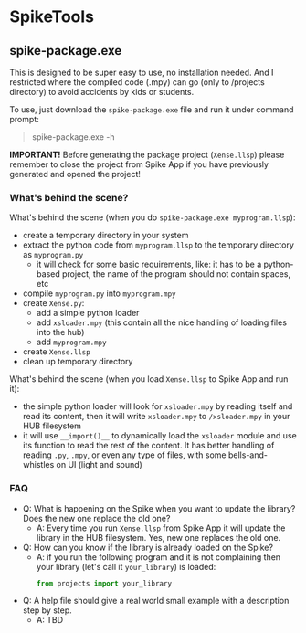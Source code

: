 # SpikeTools

## spike-package.exe
This is designed to be super easy to use, no installation needed. And I restricted where the compiled code (.mpy) can go (only to /projects directory) to avoid accidents by kids or students.

To use, just download the `spike-package.exe` file and run it under command prompt:
> spike-package.exe -h

**IMPORTANT!** Before generating the package project (`Xense.llsp`) please remember to close the project from Spike App if you have previously generated and opened the project!

### What's behind the scene?

What's behind the scene (when you do `spike-package.exe myprogram.llsp`):
- create a temporary directory in your system
- extract the python code from `myprogram.llsp` to the temporary directory as `myprogram.py`
  - it will check for some basic requirements, like: it has to be a python-based project, the name of the program should not contain spaces, etc
- compile `myprogram.py` into `myprogram.mpy`
- create `Xense.py`:
  - add a simple python loader
  - add `xsloader.mpy` (this contain all the nice handling of loading files into the hub)
  - add `myprogram.mpy`
- create `Xense.llsp`
- clean up temporary directory

What's behind the scene (when you load `Xense.llsp` to Spike App and run it):
- the simple python loader will look for `xsloader.mpy` by reading itself and read its content, then it will write `xsloader.mpy` to `/xsloader.mpy` in your HUB filesystem
- it will use `__import()__` to dynamically load the `xsloader` module and use its function to read the rest of the content. It has better handling of reading `.py`, `.mpy`, or even any type of files, with some bells-and-whistles on UI (light and sound)

### FAQ
- Q: What is happening on the Spike when you want to update the library? Does the new one replace the old one? 
  - A: Every time you run `Xense.llsp` from Spike App it will update the library in the HUB filesystem. Yes, new one replaces the old one.
- Q: How can you know if the library is already loaded on the Spike?
  - A: if you run the following program and it is not complaining then your library (let's call it `your_library`) is loaded:
    ```python
    from projects import your_library
    ```
- Q: A help file should give a real world small example with a description step by step.
  - A: TBD
